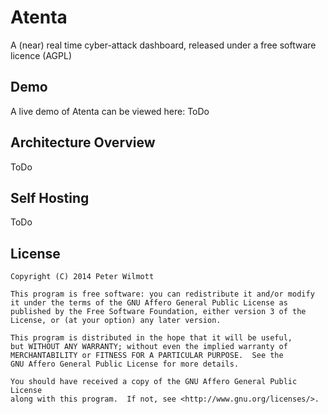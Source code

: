# Atenta

A (near) real time cyber-attack dashboard, released under a free software licence (AGPL) 

## Demo

A live demo of Atenta can be viewed here: ToDo

## Architecture Overview

ToDo

## Self Hosting

ToDo

## License

    Copyright (C) 2014 Peter Wilmott

    This program is free software: you can redistribute it and/or modify
    it under the terms of the GNU Affero General Public License as
    published by the Free Software Foundation, either version 3 of the
    License, or (at your option) any later version.

    This program is distributed in the hope that it will be useful,
    but WITHOUT ANY WARRANTY; without even the implied warranty of
    MERCHANTABILITY or FITNESS FOR A PARTICULAR PURPOSE.  See the
    GNU Affero General Public License for more details.

    You should have received a copy of the GNU Affero General Public License
    along with this program.  If not, see <http://www.gnu.org/licenses/>.
